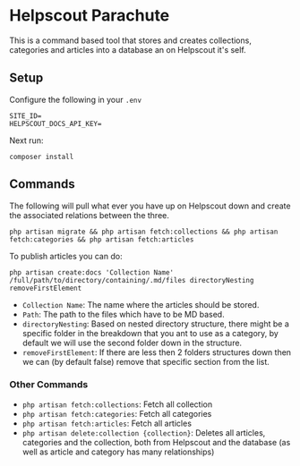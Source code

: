 # Helpscout Parachute

This is a command based tool that stores and creates collections, categories and articles into a database an on Helpscout it's self.

## Setup

Configure the following in your `.env`

```
SITE_ID=
HELPSCOUT_DOCS_API_KEY=
```

Next run:

`composer install`

## Commands

The following will pull what ever you have up on Helpscout down and create the associated relations between the three.

`php artisan migrate && php artisan fetch:collections && php artisan fetch:categories && php artisan fetch:articles`

To publish articles you can do:

`php artisan create:docs 'Collection Name' /full/path/to/directory/containing/.md/files directoryNesting removeFirstElement`

- `Collection Name`: The name where the articles should be stored.
- `Path`: The path to the files which have to be MD based.
- `directoryNesting`: Based on nested directory structure, there might be a specific folder in the breakdown that you ant to use as a category, by default we will use the second folder down in the structure.
- `removeFirstElement`: If there are less then 2 folders structures down then we can (by default false) remove that specific section from the list.

### Other Commands

- `php artisan fetch:collections`: Fetch all collection
- `php artisan fetch:categories`: Fetch all categories
- `php artisan fetch:articles`: Fetch all articles
- `php artisan delete:collection {collection}`: Deletes all articles, categories and the collection, both from Helpscout and the database (as well as article and category has many relationships)
